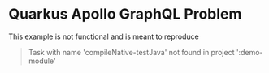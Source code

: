 # Quarkus Apollo GraphQL Problem

This example is not functional and is meant to reproduce

> Task with name 'compileNative-testJava' not found in project
> ':demo-module'
